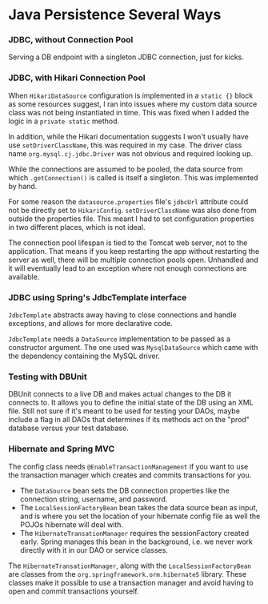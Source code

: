 # Java Persistence Several Ways 

### JDBC, without Connection Pool
Serving a DB endpoint with a singleton JDBC connection, just for kicks.  

### JDBC, with Hikari Connection Pool
When `HikariDataSource` configuration is implemented in a `static {}` block as some resources suggest, I ran into issues where my custom data source class 
was not being instantiated in time. This was fixed when I added the logic in a `private static` method.  

In addition, while the Hikari documentation suggests I won't usually have use `setDriverClassName`, this was required in my case. The driver 
class name `org.mysql.cj.jdbc.Driver` was not obvious and required looking up.  

While the connections are assumed to be pooled, the data source from which `.getConnection()` is called is itself a singleton. This was 
implemented by hand.  

For some reason the `datasource.properties` file's `jdbcUrl` attribute could not be directly set to `HikariConfig`. `setDriverClassName` was 
also done from outside the properties file. This meant I had to set configuration properties in two different places, which is not ideal.  

The connection pool lifespan is tied to the Tomcat web server, not to the application. That means if you keep restarting the app without 
restarting the server as well, there will be multiple connection pools open. Unhandled and it will eventually lead to an exception where 
not enough connections are available.  

### JDBC using Spring's JdbcTemplate interface
`JdbcTemplate` abstracts away having to close connections and handle exceptions, and allows for more declarative code.

`JdbcTemplate` needs a `DataSource` implementation to be passed as a constructor argument. The one used was `MysqlDataSource` which 
came with the dependency containing the MySQL driver.

### Testing with DBUnit
DBUnit connects to a live DB and makes actual changes to the DB it connects to. It allows you to define the initial state of the DB using an XML file. Still not sure if it's meant to be used for testing your DAOs, maybe include a flag in all DAOs that determines if its methods act on the "prod" database versus your test database.  

### Hibernate and Spring MVC
The config class needs `@EnableTransactionManagement` if you want to use the transaction manager which creates and commits transactions for 
you.   

- The `DataSource` bean sets the DB connection properties like the connection string, username, and password. 
- The `LocalSessionFactoryBean` bean takes the data source bean as input, and is where you set the location of your hibernate config file 
as well the POJOs hibernate will deal with.
- The `HibernateTransationManager` requires the sessionFactory created early. Spring manages this bean in the background, i.e. we never work directly with it in our DAO or service classes.  

The `HibernateTransationManager`, along with the `LocalSessionFactoryBean` are classes from the `org.springframework.orm.hibernate5` library. These classes make it possible to use a transaction manager and avoid having to open and commit transactions yourself. 
